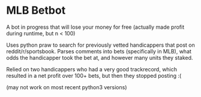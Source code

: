 # MLB Betbot
A bot in progress that will lose your money for free (actually made profit during runtime, but n < 100)


Uses python praw to search for previously vetted handicappers that post on reddit/r/sportsbook.
Parses comments into bets (specifically in MLB), what odds the handicapper took the bet at, and however many units they staked.

Relied on two handicappers who had a very good trackrecord, which resulted in a net profit over 100+ bets, but then they stopped posting :(

(may not work on most recent python3 versions)

